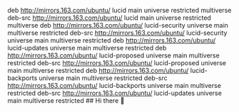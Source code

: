 deb http://mirrors.163.com/ubuntu/ lucid main universe restricted multiverse
deb-src http://mirrors.163.com/ubuntu/ lucid main universe restricted multiverse
deb http://mirrors.163.com/ubuntu/ lucid-security universe main multiverse restricted
deb-src http://mirrors.163.com/ubuntu/ lucid-security universe main multiverse restricted
deb http://mirrors.163.com/ubuntu/ lucid-updates universe main multiverse restricted
deb http://mirrors.163.com/ubuntu/ lucid-proposed universe main multiverse restricted
deb-src http://mirrors.163.com/ubuntu/ lucid-proposed universe main multiverse restricted
deb http://mirrors.163.com/ubuntu/ lucid-backports universe main multiverse restricted
deb-src http://mirrors.163.com/ubuntu/ lucid-backports universe main multiverse restricted
deb-src http://mirrors.163.com/ubuntu/ lucid-updates universe main multiverse restricted ## Hi there 👋

<!--
**Henry-city/Henry-city** is a ✨ _special_ ✨ repository because its `README.md` (this file) appears on your GitHub profile.

Here are some ideas to get you started:

- 🔭 I’m currently working on ...
- 🌱 I’m currently learning ...
- 👯 I’m looking to collaborate on ...
- 🤔 I’m looking for help with ...
- 💬 Ask me about ...
- 📫 How to reach me: ...
- 😄 Pronouns: ...
- ⚡ Fun fact: ...
-->
